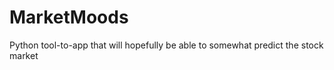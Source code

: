 MarketMoods
===========

Python tool-to-app that will hopefully be able to somewhat predict the stock market